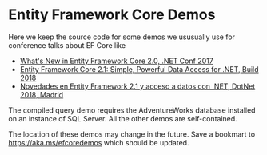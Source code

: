# Entity Framework Core Demos

Here we keep the source code for some demos we ususually use for conference talks about EF Core like
- [What's New in Entity Framework Core 2.0, .NET Conf 2017](https://www.youtube.com/watch?v=0pUVC3trvHc)
- [Entity Framework Core 2.1: Simple, Powerful Data Access for .NET, Build 2018](https://www.youtube.com/watch?v=k55kDH_ixrQ) 
- [Novedades en Entity Framework 2.1 y acceso a datos con .NET, DotNet 2018, Madrid](https://www.youtube.com/watch?v=E6j5lGCQ688)

The compiled query demo requires the AdventureWorks database installed on an instance of SQL Server.
All the other demos are self-contained.

The location of these demos may change in the future. Save a bookmart to https://aka.ms/efcoredemos which should be updated. 
